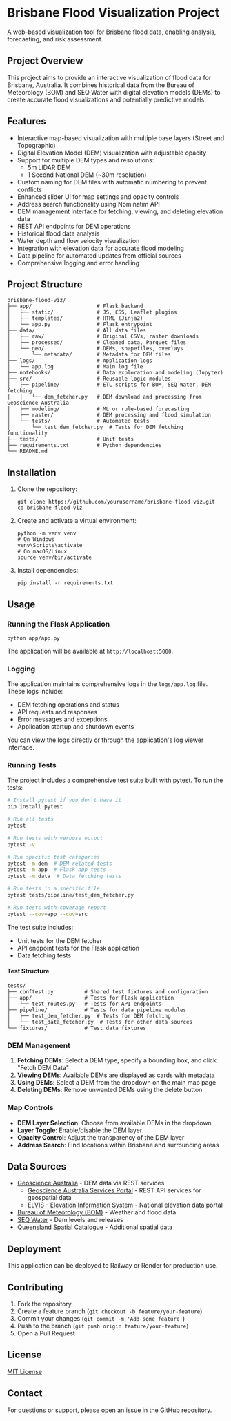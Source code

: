 # Brisbane Flood Visualization Project

A web-based visualization tool for Brisbane flood data, enabling analysis, forecasting, and risk assessment.

## Project Overview

This project aims to provide an interactive visualization of flood data for Brisbane, Australia. It combines historical data from the Bureau of Meteorology (BOM) and SEQ Water with digital elevation models (DEMs) to create accurate flood visualizations and potentially predictive models.

## Features

- Interactive map-based visualization with multiple base layers (Street and Topographic)
- Digital Elevation Model (DEM) visualization with adjustable opacity
- Support for multiple DEM types and resolutions:
  - 5m LiDAR DEM
  - 1 Second National DEM (~30m resolution)
- Custom naming for DEM files with automatic numbering to prevent conflicts
- Enhanced slider UI for map settings and opacity controls
- Address search functionality using Nominatim API
- DEM management interface for fetching, viewing, and deleting elevation data
- REST API endpoints for DEM operations
- Historical flood data analysis
- Water depth and flow velocity visualization
- Integration with elevation data for accurate flood modeling
- Data pipeline for automated updates from official sources
- Comprehensive logging and error handling

## Project Structure

```
brisbane-flood-viz/
├── app/                     # Flask backend
│   ├── static/              # JS, CSS, Leaflet plugins
│   ├── templates/           # HTML (Jinja2)
│   └── app.py               # Flask entrypoint
├── data/                    # All data files
│   ├── raw/                 # Original CSVs, raster downloads
│   ├── processed/           # Cleaned data, Parquet files
│   └── geo/                 # DEMs, shapefiles, overlays
│       └── metadata/        # Metadata for DEM files
├── logs/                    # Application logs
│   └── app.log              # Main log file
├── notebooks/               # Data exploration and modeling (Jupyter)
├── src/                     # Reusable logic modules
│   ├── pipeline/            # ETL scripts for BOM, SEQ Water, DEM fetching
│   │   └── dem_fetcher.py   # DEM download and processing from Geoscience Australia
│   ├── modeling/            # ML or rule-based forecasting
│   ├── raster/              # DEM processing and flood simulation
│   └── tests/               # Automated tests
│       └── test_dem_fetcher.py  # Tests for DEM fetching functionality
├── tests/                   # Unit tests
├── requirements.txt         # Python dependencies
└── README.md
```

## Installation

1. Clone the repository:
   ```
   git clone https://github.com/yourusername/brisbane-flood-viz.git
   cd brisbane-flood-viz
   ```

2. Create and activate a virtual environment:
   ```
   python -m venv venv
   # On Windows
   venv\Scripts\activate
   # On macOS/Linux
   source venv/bin/activate
   ```

3. Install dependencies:
   ```
   pip install -r requirements.txt
   ```

## Usage

### Running the Flask Application

```
python app/app.py
```

The application will be available at `http://localhost:5000`.

### Logging

The application maintains comprehensive logs in the `logs/app.log` file. These logs include:
- DEM fetching operations and status
- API requests and responses
- Error messages and exceptions
- Application startup and shutdown events

You can view the logs directly or through the application's log viewer interface.

### Running Tests

The project includes a comprehensive test suite built with pytest. To run the tests:

```bash
# Install pytest if you don't have it
pip install pytest

# Run all tests
pytest

# Run tests with verbose output
pytest -v

# Run specific test categories
pytest -m dem  # DEM-related tests
pytest -m app  # Flask app tests
pytest -m data  # Data fetching tests

# Run tests in a specific file
pytest tests/pipeline/test_dem_fetcher.py

# Run tests with coverage report
pytest --cov=app --cov=src
```

The test suite includes:
- Unit tests for the DEM fetcher
- API endpoint tests for the Flask application
- Data fetching tests

#### Test Structure
```
tests/
├── conftest.py          # Shared test fixtures and configuration
├── app/                 # Tests for Flask application
│   └── test_routes.py   # Tests for API endpoints
├── pipeline/            # Tests for data pipeline modules
│   ├── test_dem_fetcher.py  # Tests for DEM fetching
│   └── test_data_fetcher.py  # Tests for other data sources
└── fixtures/            # Test data fixtures
```

### DEM Management

1. **Fetching DEMs**: Select a DEM type, specify a bounding box, and click "Fetch DEM Data"
2. **Viewing DEMs**: Available DEMs are displayed as cards with metadata
3. **Using DEMs**: Select a DEM from the dropdown on the main map page
4. **Deleting DEMs**: Remove unwanted DEMs using the delete button

### Map Controls

- **DEM Layer Selection**: Choose from available DEMs in the dropdown
- **Layer Toggle**: Enable/disable the DEM layer
- **Opacity Control**: Adjust the transparency of the DEM layer
- **Address Search**: Find locations within Brisbane and surrounding areas

## Data Sources

- [Geoscience Australia](https://www.ga.gov.au/) - DEM data via REST services
  - [Geoscience Australia Services Portal](https://services.ga.gov.au/) - REST API services for geospatial data
  - [ELVIS - Elevation Information System](https://elevation.fsdf.org.au/) - National elevation data portal
- [Bureau of Meteorology (BOM)](http://www.bom.gov.au/) - Weather and flood data
- [SEQ Water](https://www.seqwater.com.au/) - Dam levels and releases
- [Queensland Spatial Catalogue](https://qldspatial.information.qld.gov.au/) - Additional spatial data

## Deployment

This application can be deployed to Railway or Render for production use.

## Contributing

1. Fork the repository
2. Create a feature branch (`git checkout -b feature/your-feature`)
3. Commit your changes (`git commit -m 'Add some feature'`)
4. Push to the branch (`git push origin feature/your-feature`)
5. Open a Pull Request

## License

[MIT License](LICENSE)

## Contact

For questions or support, please open an issue in the GitHub repository.
